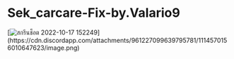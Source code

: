 # Sek_carcare-Fix-by.Valario9
[![สกรีนช็อต 2022-10-17 152249](![image]([https://github.com/teerajat1/Sek_carcare-Fix-by.Valario9/assets/30536797/7d805304-6528-410e-9d10-7a1e747bea3e](https://cdn.discordapp.com/attachments/961227099639795781/1114570156010647623/image.png)))](https://cdn.discordapp.com/attachments/961227099639795781/1114570156010647623/image.png)

